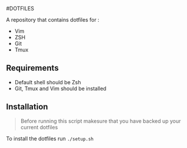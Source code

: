 #DOTFILES

A repository that contains dotfiles for :
- Vim
- ZSH
- Git
- Tmux

## Requirements

- Default shell should be Zsh
- Git, Tmux and Vim should be installed

## Installation 

> Before running this script makesure that you have backed up your current dotfiles

To install the dotfiles run `./setup.sh`

